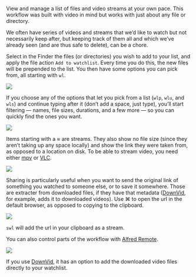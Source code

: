 View and manage a list of files and video streams at your own pace. This workflow was built with video in mind but works with just about any file or directory.

We often have series of videos and streams that we’d like to watch but not necessarily keep after, but keeping track of them all and which we’ve already seen (and are thus safe to delete), can be a chore.

Select in the Finder the files (or directories) you wish to add to your list, and apply the file action `Add to watchlist`. Every time you do this, the new files will be prepended to the list. You then have some options you can pick from, all starting with `wl`.

![](http://i.imgur.com/rN3bl4u.png)

If you choose any of the options that let you pick from a list (`wlp`, `wlu`, and `wls`) and continue typing after it (don’t add a space, just type), you’ll start filtering — names, file sizes, durations, and a few more — so you can quickly find the ones you want.

![](http://i.imgur.com/F3CuxuD.png)

Items starting with a ≈ are streams. They also show no file size (since they aren’t taking up any space locally) and show the link they were taken from, as opposed to a location on disk. To be able to stream video, you need either [mpv](http://mpv.io/) or [VLC](http://www.videolan.org/vlc/index.html).

![](http://i.imgur.com/HTe0cH9.png)

Sharing is particularly useful when you want to send the original link of something you watched to someone else, or to save it somewhere. Those are extracter from downloaded files, if they have that metadata ([DownVid](https://github.com/vitorgalvao/alfred-workflows/tree/master/DownVid), for example, adds it to downloaded videos). Use ⌘ to open the url in the default browser, as opposed to copying to the clipboard.

![](http://i.imgur.com/pleW6Qs.png)

`swl` will add the url in your clipboard as a stream.

You can also control parts of the workflow with [Alfred Remote](http://www.alfredapp.com/remote/).

![](http://i.imgur.com/ylgLbGJ.png)

If you use [DownVid](https://github.com/vitorgalvao/alfred-workflows/tree/master/DownVid), it has an option to add the downloaded video files directly to your watchlist.

